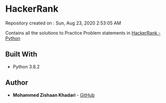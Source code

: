 # HackerRank
Repository created on : Sun, Aug 23, 2020  2:53:05 AM

Contains all the solutions to Practice Problem statements in [HackerRank - Python](https://www.hackerrank.com/domains/python)

## Built With
* Python 3.8.2

## Author
* **Mohammed Zishaan Khadari** - [GitHub](https://github.com/zishaan@26)
